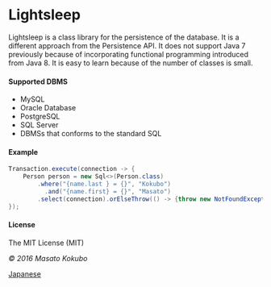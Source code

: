 Lightsleep
===========

Lightsleep is a class library for the persistence of the database.
It is a different approach from the Persistence API.
It does not support Java 7 previously because of incorporating functional programming introduced from Java 8.
It is easy to learn because of the number of classes is small.

#### Supported DBMS

* MySQL
* Oracle Database
* PostgreSQL
* SQL Server
* DBMSs that conforms to the standard SQL

#### Example

```java
Transaction.execute(connection -> {
    Person person = new Sql<>(Person.class)
        .where("{name.last } = {}", "Kokubo")
          .and("{name.first} = {}", "Masato")
        .select(connection).orElseThrow(() -> {throw new NotFoundException();});
});
```

#### License

The MIT License (MIT)

*&copy; 2016 Masato Kokubo*

[Japanese](README_ja.md)
